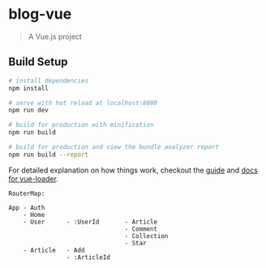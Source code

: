 # blog-vue

> A Vue.js project

## Build Setup

``` bash
# install dependencies
npm install

# serve with hot reload at localhost:8080
npm run dev

# build for production with minification
npm run build

# build for production and view the bundle analyzer report
npm run build --report
```

For detailed explanation on how things work, checkout the [guide](http://vuejs-templates.github.io/webpack/) and [docs for vue-loader](http://vuejs.github.io/vue-loader).

```
RouterMap:

App - Auth
    - Home
    - User      - :UserId       - Article
                                - Comment
                                - Collection
                                - Star
    - Article   - Add
                - :ArticleId
```
